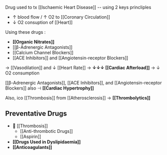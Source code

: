 Drug used to tx [[Ischaemic Heart Disease]] -- using 2 keys princliples 
- ↑ blood flow / ↑ O2 to [[Coronary Circulation]]
- ↓ O2 consuption of [[Heart]]

Using these drugs :
- **[[Organic Nitrates]]**
- [[β-Adrenergic Antagonists]]
- [[Calcium Channel Blockers]]
- [[ACE Inhibitors]] and [[Angiotensin-receptor Blockers]] 

→ [[Vasodilation]] and ↓ [[Heart Rate]] → **↓↓↓ [[Cardiac Afterload]]** → ↓ O2 consumption

[[β-Adrenergic Antagonists]], [[ACE Inhibitors]], and [[Angiotensin-receptor Blockers]] also ⊣ **[[Cardiac Hypertrophy]]**

Also, ico [[Thrombosis]] from [[Atherosclerosis]] → **[[Thrombolytics]]**

## Preventative Drugs
-  [[Thrombosis]]
	- [[Anti-thrombotic Drugs]]
	- [[Aspirin]]
- **[[Drugs Used in Dyslipidaemia]]**
- **[[Anticoagulants]]**